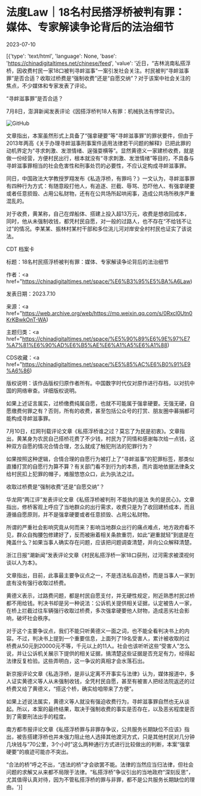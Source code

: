 # 法度Law｜18名村民搭浮桥被判有罪：媒体、专家解读争论背后的法治细节

2023-07-10

[{'type': 'text/html', 'language': None, 'base': 'https://chinadigitaltimes.net/chinese/feed', 'value': '近日，“吉林洮南私搭浮桥，因收费村民一家18口被判寻衅滋事”一案引发社会关注。村民被判“寻衅滋事罪”是否合适？收取过桥费是“强制收费”还是“自愿交纳”？对于该案中社会关注的焦点，不少媒体和专家发表了评论。

“寻衅滋事罪”是否合适？

7月8日，澎湃新闻发表评论《因搭浮桥判18人有罪：机械执法有悖常识》。

![GitHub](https://chinadigitaltimes.net/chinese/files/2023/07/post-698096-64ac028cc9eb1.png)

文章指出，本案虽然形式上具备了“强拿硬要”等“寻衅滋事罪”的罪状要件，但由于2013年两高《关于办理寻衅滋事刑事案件适用法律若干问题的解释》已把此罪的动机界定为“寻求刺激、发泄情绪、逞强耍横等”。显然黄德义一家建桥收费，就是做一份经营，方便村民出行，根本就没有“寻求刺激、发泄情绪”等目的，不具备与寻衅滋事罪相当的社会危害性和刑事处罚的必要性，不应认定构成寻衅滋事罪。

同日，中国政法大学教授罗翔发布《私造浮桥，有罪吗？》一文认为，寻衅滋事罪有四种行为方式：有随意殴打他人，有追逐、拦截、辱骂、恐吓他人、有强拿硬要或者任意损毁、占用公私财物，还有在公共场所起哄闹事，造成公共场所秩序严重混乱的。

对于收费，黄某称，自己在焊船体、搭建上投入超13万元，收费是想收回成本，同时，他从未强制收钱，都凭村民自愿，对一般的过路人，也不存在“不给钱不让过”的情况。李某某、振林村某村干部和多位洮儿河对岸安全村村民也证实了该说法。



CDT 档案卡

标题：18名村民搭浮桥被判有罪：媒体、专家解读争论背后的法治细节

作者：<a href="https://chinadigitaltimes.net/space/%E6%B3%95%E5%BA%A6Law)

发表日期：2023.7.10

来源：<a href="https://web.archive.org/web/https://mp.weixin.qq.com/s/0Rxcl0Utn0KrKBwkOnT-WA)

主题归类：<a href="https://chinadigitaltimes.net/space/%E5%90%89%E6%9E%97%E7%A7%81%E6%90%AD%E6%B5%AE%E6%A1%A5%E6%A1%88)

CDS收藏：<a href="https://chinadigitaltimes.net/space/%E5%85%AC%E6%B0%91%E9%A6%86)

版权说明：该作品版权归原作者所有。中国数字时代仅对原作进行存档，以对抗中国的网络审查。详细版权说明。





如果上述证言属实，过桥缴费纯属自愿，也就不可能属于强拿硬要。无强无硬，自愿缴费何罪之有？否则，所有的收费，甚至包括公众号的打赏、朋友圈中募捐都可能构成寻衅滋事罪。

7月10日，红网刊载评论文章《私搭浮桥谁之过？莫忘了为民是初衷》。文章指出，黄某身为农民自己搭桥花费了不少钱，村民为了同情和感谢每次给一点钱，这种双方自愿的情况合情合理，怎么就成了触犯刑法的犯罪行为？

如果按照这种逻辑，合情合理的自愿行为被打上了“寻衅滋事”的犯罪标签，那类似直播打赏的自愿行为算不算？有关部门看不到行为的本质，而片面地依据法律条文给村民扣上犯罪的帽子，难服悠悠众口，此为执法之过。

收取过桥费是“强制收费”还是“自愿交纳”？

华龙网“两江评”发表评论文章《私搭浮桥被判刑 不能执的是法 失的是民心》。文章指出，修桥客观上呼应了当地群众的出行需求，收费只是为了收回建桥成本，而且遵循自愿原则，并不是强拿硬要或者任意损毁、占用公私财物。

所谓的严重社会影响究竟从何而来？影响当地群众出行的痛点难点，地方政府看不见，群众自掏腰包修建好了，反而被揪着相关条款重罚，如此“避重就轻”到底是在掩盖什么？如果当事人确实存在问题，应该把问题调查清楚，并向公众解释清楚。

浙江日报“潮新闻”发表评论文章《村民私搭浮桥一家18口获刑，过河需求被漠视何谈以人为本》。

文章指出，目前，此事最主要争议点之一，不是违法私自造桥，而是当事人一家到底有没有强行收取过桥费。

黄德义表示，过路费问题，都是村民自愿支付，并无硬性规定，附近熟悉村民过桥都不用给钱。判决书却是另一种说法：公诉机关提供相关证据，认定被告人一家，在桥上拦截过往车辆强行收取过桥费，多次强拿硬要他人财物，造成恶劣社会影响，破坏社会秩序。

对于这个主要争议点，我们不能只听黄德义一面之词，也不能全看判决书上的内容。不过，判决书上提到一个重要信息，上面列了19名受害人，累计被收取的过桥费从50元到20000元不等，千元以上的11人。社会也该听听这些“受害人”怎么说，并让公诉机关展示下提供的相关证据，搞清楚这些证据是否充足有力，经得起法律反复检验。这些弄明白，这一争议的真相才会水落石出。

新京报评论文章《私造浮桥，是非认定离不开事实与法律》认为，媒体报道中，多人证实黄德义等人从未强制收钱，全凭村民自愿，甚至有被害人把经法院返还的过桥费又给了黄德义，“搭这个桥，确实给咱带来了方便”。

如果上述说法属实，黄德义等人就没有强迫收费行为，寻衅滋事罪自然也无从谈起。所以，本案的最终结果，取决于强制收费的事实是否存在，以及恶劣程度是否到了需要刑法出手的程度。

南方都市报评论文章《私搭浮桥罪与非罪存争议，公共服务长期缺位不应该》指出，被告搭建浮桥也并未强力阻止他人选择其他渡河方式，只是其他村民对几分钟几块钱与“70公里，3个小时”这么两种通行方式进行比较做出的判断，本案“强拿硬要”的痕迹可能亦不突出。

“合法的桥”呼之不出，“违法的桥”才会欲罢不能。法律的当然应当归法律，但社会问题的求解又从来都不局限于法律。“私搭浮桥”争议引出的当地政府“深刻反思”，尤其值得认真对待，因为不管私搭浮桥的罪与非罪，都不是公共服务长期缺位的理由。'}]